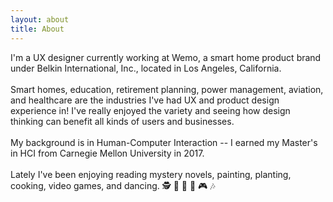 ```yaml
---
layout: about
title: About
---
```


I'm a UX designer currently working at Wemo, a smart home product brand under Belkin International, Inc., located in Los Angeles, California.  
<br>
Smart homes, education, retirement planning, power management, aviation, and healthcare are the industries I've had UX and product design experience in! I've really enjoyed the variety and seeing how design thinking can benefit all kinds of users and businesses.   
<br>
My background is in Human-Computer Interaction -- I earned my Master's in HCI from Carnegie Mellon University in 2017.   
<br>
Lately I've been enjoying reading mystery novels, painting, planting, cooking, video games, and dancing.
&#128373; &#127912; &#127793; &#127859; &#127918; &#127926;
